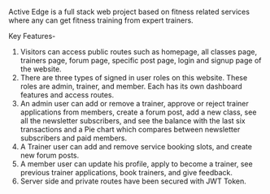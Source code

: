 Active Edge is a full stack web project based on fitness related services where any can get fitness training from expert trainers.

Key Features-
1. Visitors can access public routes such as homepage, all classes page, trainers page, forum page, specific post page, login and signup page of the website.
2. There are three types of signed in user roles on this website. These roles are admin, trainer, and member. Each has its own dashboard features and access routes.
3. An admin user can add or remove a trainer, approve or reject trainer applications from members, create a forum post, add a new class, see all the newsletter subscribers, and see the balance with the last six transactions and a Pie chart which compares between newsletter subscribers and paid members.
4. A Trainer user can add and remove service booking slots, and create new forum posts.
5. A member user can update his profile, apply to become a trainer, see previous trainer applications, book trainers, and give feedback.
6. Server side and private routes have been secured with JWT Token.
